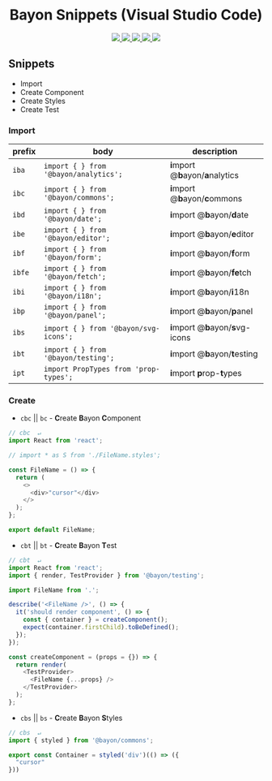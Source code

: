 <p>
  <h1 align="center">Bayon Snippets (Visual Studio Code)</h1>
</p>

<p align="center">
  <a href="https://github.com/Gabrieloczust/bayon-snippets">
    <img src="https://img.shields.io/github/repo-size/Gabrieloczust/bayon-snippets?style=plastic&color=4ac51c">
  </a>
  <a href="https://marketplace.visualstudio.com/items?itemName=gabrieloczust.vscode-bayon-snippets">
    <img src="https://vsmarketplacebadge.apphb.com/version-short/gabrieloczust.vscode-bayon-snippets.svg?style=plastic&color=61dafb">
  </a>
  <a href="https://marketplace.visualstudio.com/items?itemName=gabrieloczust.vscode-bayon-snippets">
    <img src="https://vsmarketplacebadge.apphb.com/installs-short/gabrieloczust.vscode-bayon-snippets.svg?style=plastic&color=4ac51c">
  </a>
  <a href="https://marketplace.visualstudio.com/items?itemName=gabrieloczust.vscode-bayon-snippets">
    <img src="https://vsmarketplacebadge.apphb.com/rating-short/gabrieloczust.vscode-bayon-snippets.svg?style=plastic&color=4ac51c">
  </a>
  <a href="https://marketplace.visualstudio.com/items?itemName=gabrieloczust.vscode-bayon-snippets">
    <img src="https://img.shields.io/github/license/Gabrieloczust/bayon-snippets?maxAge=2592000&style=plastic&color=4ac51c">
  </a>
</p>

## Snippets

- Import
- Create Component
- Create Styles
- Create Test

### Import

| prefix | body                                             | description                         |
| ------ | ------------------------------------------------ | ----------------------------------- |
| `iba`  | <code>import { } from '@bayon/analytics';</code> | **i**mport @**b**ayon/**a**nalytics |
| `ibc`  | <code>import { } from '@bayon/commons';</code>   | **i**mport @**b**ayon/**c**ommons   |
| `ibd`  | <code>import { } from '@bayon/date';</code>      | **i**mport @**b**ayon/**d**ate      |
| `ibe`  | <code>import { } from '@bayon/editor';</code>    | **i**mport @**b**ayon/**e**ditor    |
| `ibf`  | <code>import { } from '@bayon/form';</code>      | **i**mport @**b**ayon/**f**orm      |
| `ibfe` | <code>import { } from '@bayon/fetch';</code>     | **i**mport @**b**ayon/**fe**tch     |
| `ibi`  | <code>import { } from '@bayon/i18n';</code>      | **i**mport @**b**ayon/**i**18n      |
| `ibp`  | <code>import { } from '@bayon/panel';</code>     | **i**mport @**b**ayon/**p**anel     |
| `ibs`  | <code>import { } from '@bayon/svg-icons';</code> | **i**mport @**b**ayon/**s**vg-icons |
| `ibt`  | <code>import { } from '@bayon/testing';</code>   | **i**mport @**b**ayon/**t**esting   |
| `ipt`  | <code>import PropTypes from 'prop-types';</code> | **i**mport **p**rop-**t**ypes       |

### Create

- `cbc` || `bc` - **C**reate **B**ayon **C**omponent

```javascript
// cbc  ↵
import React from 'react';

// import * as S from './FileName.styles';

const FileName = () => {
  return (
    <>
      <div>"cursor"</div>
    </>
  );
};

export default FileName;

```

- `cbt` || `bt` - **C**reate **B**ayon **T**est

```javascript
// cbt  ↵
import React from 'react';
import { render, TestProvider } from '@bayon/testing';

import FileName from '.';

describe('<FileName />', () => {
  it('should render component', () => {
    const { container } = createComponent();
    expect(container.firstChild).toBeDefined();
  });
});

const createComponent = (props = {}) => {
  return render(
    <TestProvider>
      <FileName {...props} />
    </TestProvider>
  );
};

```

- `cbs` || `bs` - **C**reate **B**ayon **S**tyles

```javascript
// cbs  ↵
import { styled } from '@bayon/commons';

export const Container = styled('div')(() => ({
  "cursor"
}))

```
